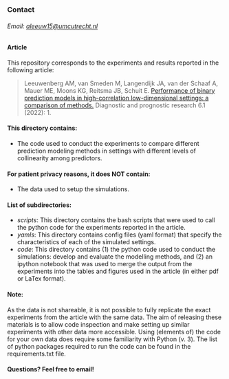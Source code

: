 ### Contact 
###### Email: aleeuw15@umcutrecht.nl


#### Article
This repository corresponds to the experiments and results reported in the following article:

> Leeuwenberg AM, van Smeden M, Langendijk JA, van der Schaaf A, Mauer ME, Moons KG, Reitsma JB, Schuit E. [Performance of binary prediction models in high-correlation low-dimensional settings: a comparison of methods.](https://doi.org/10.1186/s41512-021-00115-5) Diagnostic and prognostic research 6.1 (2022): 1.

#### This directory contains:
- The code used to conduct the experiments to compare different prediction modeling methods in settings with different levels of collinearity among predictors.

#### For patient privacy reasons, it does NOT contain:
- The data used to setup the simulations.

#### List of subdirectories:
- _scripts_: This directory contains the bash scripts that were used to call the python code for the experiments reported in the article.
- _yamls_: This directory contains config files (yaml format) that specify the characteristics of each of the simulated settings.
- _code_: This directory contains (1) the python code used to conduct the simulations: develop and evaluate the modelling methods, and (2) an ipython notebook that was used to merge the output from the experiments into the tables and figures used in the article (in either pdf or LaTex format).


#### Note: 
As the data is not shareable, it is not possible to fully replicate the exact experiments from the article with the same data. The aim of releasing these materials is to allow code inspection and make setting up similar experiments with other data more accessible. Using (elements of) the code for your own data does require some familiarity with Python (v. 3). The list of python packages required to run the code can be found in the requirements.txt file.

#### Questions? Feel free to email!
